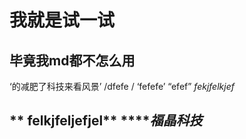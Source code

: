 # 我就是试一试
## 毕竟我md都不怎么用
‘的减肥了科技来看风景’
/dfefe /
‘fefefe’
“efef”
*fekjfelkjef*

** felkjfeljefjel**
*****福晶科技*
---- 
